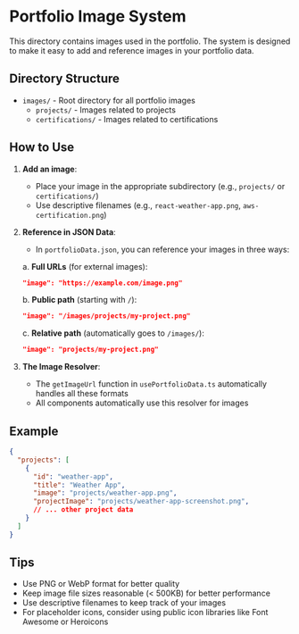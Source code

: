 # Portfolio Image System

This directory contains images used in the portfolio. The system is designed to make it easy to add and reference images in your portfolio data.

## Directory Structure

- `images/` - Root directory for all portfolio images
  - `projects/` - Images related to projects
  - `certifications/` - Images related to certifications

## How to Use

1. **Add an image**:
   - Place your image in the appropriate subdirectory (e.g., `projects/` or `certifications/`)
   - Use descriptive filenames (e.g., `react-weather-app.png`, `aws-certification.png`)

2. **Reference in JSON Data**:
   - In `portfolioData.json`, you can reference your images in three ways:

   a. **Full URLs** (for external images):
   ```json
   "image": "https://example.com/image.png"
   ```

   b. **Public path** (starting with `/`):
   ```json
   "image": "/images/projects/my-project.png"
   ```

   c. **Relative path** (automatically goes to `/images/`):
   ```json
   "image": "projects/my-project.png"
   ```

3. **The Image Resolver**:
   - The `getImageUrl` function in `usePortfolioData.ts` automatically handles all these formats
   - All components automatically use this resolver for images

## Example

```json
{
  "projects": [
    {
      "id": "weather-app",
      "title": "Weather App",
      "image": "projects/weather-app.png",
      "projectImage": "projects/weather-app-screenshot.png",
      // ... other project data
    }
  ]
}
```

## Tips

- Use PNG or WebP format for better quality
- Keep image file sizes reasonable (< 500KB) for better performance
- Use descriptive filenames to keep track of your images
- For placeholder icons, consider using public icon libraries like Font Awesome or Heroicons 
